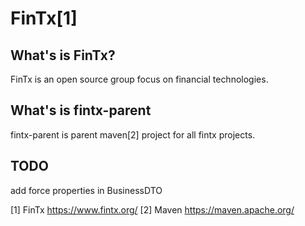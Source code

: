 # FinTx[1]

## What's is FinTx?

FinTx is an open source group focus on financial technologies.

## What's is fintx-parent

fintx-parent is parent maven[2] project for all fintx projects.

## TODO
add force properties in BusinessDTO

[1] FinTx https://www.fintx.org/
[2] Maven https://maven.apache.org/
